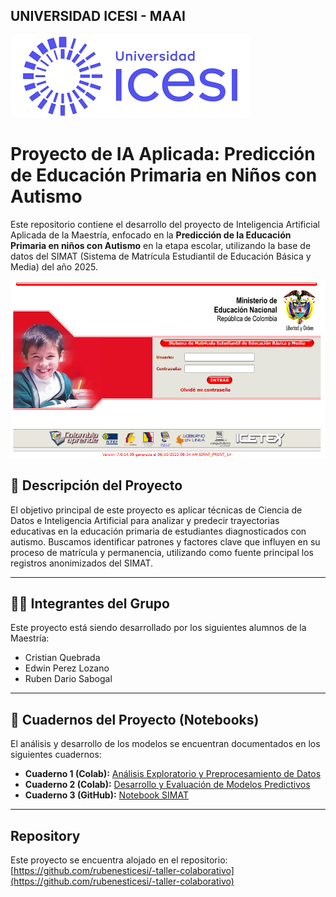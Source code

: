 ## UNIVERSIDAD ICESI - MAAI
![Logo Icesi](icesi.png)


# Proyecto de IA Aplicada: Predicción de Educación Primaria en Niños con Autismo

Este repositorio contiene el desarrollo del proyecto de Inteligencia Artificial Aplicada de la Maestría, enfocado en la **Predicción de la Educación Primaria en niños con Autismo** en la etapa escolar, utilizando la base de datos del SIMAT (Sistema de Matrícula Estudiantil de Educación Básica y Media) del año 2025.

![SIMAT](SIMAT2.png)

## 🎯 Descripción del Proyecto

El objetivo principal de este proyecto es aplicar técnicas de Ciencia de Datos e Inteligencia Artificial para analizar y predecir trayectorias educativas en la educación primaria de estudiantes diagnosticados con autismo. Buscamos identificar patrones y factores clave que influyen en su proceso de matrícula y permanencia, utilizando como fuente principal los registros anonimizados del SIMAT.

---

## 👨‍💻 Integrantes del Grupo

Este proyecto está siendo desarrollado por los siguientes alumnos de la Maestría:

* Cristian Quebrada
* Edwin Perez Lozano
* Ruben Dario Sabogal

---

## 📓 Cuadernos del Proyecto (Notebooks)

El análisis y desarrollo de los modelos se encuentran documentados en los siguientes cuadernos:

* **Cuaderno 1 (Colab):** [Análisis Exploratorio y Preprocesamiento de Datos](https://colab.research.google.com/drive/1rUkTJ5FIrboe7dDwUMuLb76V952u38q3?usp=sharing)
* **Cuaderno 2 (Colab):** [Desarrollo y Evaluación de Modelos Predictivos](https://colab.research.google.com/drive/1KhpMslnJGm7HGy2X7283wjlAE9kbvd7I?usp=sharing)
* **Cuaderno 3 (GitHub):** [Notebook SIMAT](https://github.com/rubenesticesi/aprendizajeautomatico1/blob/master/simat.ipynb)

---

## Repository

Este proyecto se encuentra alojado en el repositorio:
[https://github.com/rubenesticesi/-taller-colaborativo](https://github.com/rubenesticesi/-taller-colaborativo)
